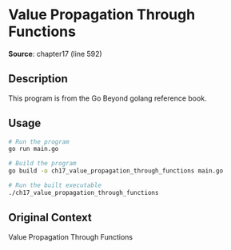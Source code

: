 # Value Propagation Through Functions

**Source**: chapter17 (line 592)

## Description

This program is from the Go Beyond golang reference book.

## Usage

```bash
# Run the program
go run main.go

# Build the program
go build -o ch17_value_propagation_through_functions main.go

# Run the built executable
./ch17_value_propagation_through_functions
```

## Original Context

Value Propagation Through Functions
